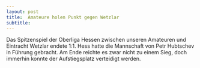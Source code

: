 ```yaml
---
layout: post
title:  Amateure holen Punkt gegen Wetzlar
subtitle:  
---
```


Das Spitzenspiel der Oberliga Hessen zwischen unseren Amateuren und Eintracht Wetzlar endete 1:1. Hess hatte die Mannschaft von Petr Hubtschev in Führung gebracht. Am Ende reichte es zwar nicht zu einem Sieg, doch immerhin konnte der Aufstiegsplatz verteidigt werden.


